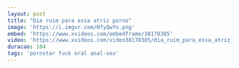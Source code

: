 ```yaml
---
layout: post
title: "Dia ruim para essa atriz porno"
image: 'https://i.imgur.com/NfyQwYv.png'
embed: 'https://www.xvideos.com/embedframe/38178385'
video: 'https://www.xvideos.com/video38178385/dia_ruim_para_essa_atriz_porno_-_fadadosexo.com'
duracao: 104
tags: 'pornstar fuck oral anal-sex'
---
```

